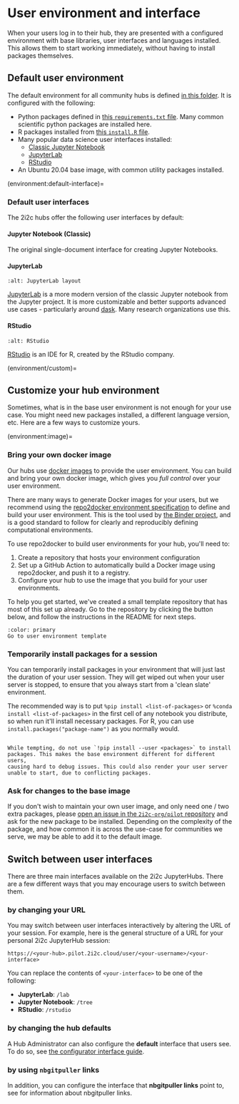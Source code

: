 # User environment and interface

When your users log in to their hub, they are presented with a
configured environment with base libraries, user interfaces and
languages installed. This allows them to start working immediately,
without having to install packages themselves.

## Default user environment

The default environment for all community hubs is defined [in this
folder](https://github.com/2i2c-org/pilot-hubs/tree/master/images/user).
It is configured with the following:

- Python packages defined in [this `requirements.txt`
  file](https://github.com/2i2c-org/pilot-hubs/blob/master/images/user/requirements.txt). Many common scientific python packages are installed here.
- R packages installed from [this `install.R`
  file](https://github.com/2i2c-org/pilot-hubs/blob/master/images/user/install.R).
- Many popular data science user interfaces installed:
  - [Classic Jupyter Notebook](https://github.com/jupyter/notebook/)
  - [JupyterLab](https://github.com/jupyterlab/jupyterlab/)
  - [RStudio](https://rstudio.com/)
- An Ubuntu 20.04 base image, with common utility packages installed.

(environment:default-interface)=
### Default user interfaces

The 2i2c hubs offer the following user interfaces by default:

#### Jupyter Notebook (Classic)

The original single-document interface for creating Jupyter Notebooks.

#### JupyterLab


```{figure} ../../images/jupyterlab.png
:alt: JupyterLab layout
```

[JupyterLab](https://github.com/jupyterlab/jupyterlab) is a more modern version of the classic Jupyter notebook from
the Jupyter project. It is more customizable and better supports advanced use cases - particularly around [dask](https://dask.org). Many
research organizations use this.

#### RStudio

```{figure} ../../images/rstudio.png
:alt: RStudio
```

[RStudio](https://rstudio.com) is an IDE for R, created by the RStudio company.


(environment/custom)=
## Customize your hub environment

Sometimes, what is in the base user environment is not enough for
your use case. You might need new packages installed, a different
language version, etc. Here are a few ways to customize yours.

(environment:image)=
### Bring your own docker image

Our hubs use [docker images](https://www.docker.com/) to provide the
user environment.
You can build and bring your own docker image, which gives you *full control* over your user environment.

There are many ways to generate Docker images for your users, but we recommend using the [repo2docker environment specification](https://repo2docker.readthedocs.io/) to define and build your user environment.
This is the tool used by [the Binder project](https://mybinder.org), and is a good standard to follow for clearly and reproducibly defining computational environments.

To use repo2docker to build user environments for your hub, you'll need to:

1. Create a repository that hosts your environment configuration
2. Set up a GitHub Action to automatically build a Docker image using repo2docker, and push it to a registry.
3. Configure your hub to use the image that you build for your user environments.

To help you get started, we've created a small template repository that has most of this set up already.
Go to the repository by clicking the button below, and follow the instructions in the README for next steps.

```{button-link} https://github.com/2i2c-org/hub-user-image-template/blob/main/README.md
:color: primary
Go to user environment template
```

### Temporarily install packages for a session


You can temporarily install packages in your environment that will
just last the duration of your user session. They will get wiped out
when your user server is stopped, to ensure that you always start from
a 'clean slate' environment.

The recommended way is to put `%pip install <list-of-packages>` or
`%conda install <list-of-packages>` in the first cell of any notebook
you distribute, so when run it'll install necessary packages. For R,
you can use `install.packages("package-name")` as you normally would.

```{warning}

While tempting, do not use `!pip install --user <packages>` to install
packages. This makes the base environment different for different users,
causing hard to debug issues. This could also render your user server
unable to start, due to conflicting packages.
```

### Ask for changes to the base image

If you don't wish to maintain your own user image, and only need one / two extra packages, please [open an issue in the `2i2c-org/pilot` repository](https://github.com/2i2c-org/pilot/issues/new?labels=enhancement&template=tech-request.md) and ask for the new package to be installed.
Depending on the complexity of the package, and how common it is across the use-case for communities we serve, we may be able to add it to the default image.


## Switch between user interfaces

There are three main interfaces available on the 2i2c JupyterHubs.
There are a few different ways that you may encourage users to switch between them.

### by changing your URL

You may switch between user interfaces interactively by altering the URL of your session.
For example, here is the general structure of a URL for your personal 2i2c JupyterHub session:

```
https://<your-hub>.pilot.2i2c.cloud/user/<your-username>/<your-interface>
```

You can replace the contents of `<your-interface>` to be one of the following:

- **JupyterLab**: `/lab`
- **Jupyter Notebook**: `/tree`
- **RStudio**: `/rstudio`

### by changing the hub defaults

A Hub Administrator can also configure the **default** interface that users see.
To do so, see [the configurator interface guide](configurator:interface).

### by using `nbgitpuller` links

In addition, you can configure the interface that **nbgitpuller links** point to, see [](content:nbgitpuller) for information about nbgitpuller links.
